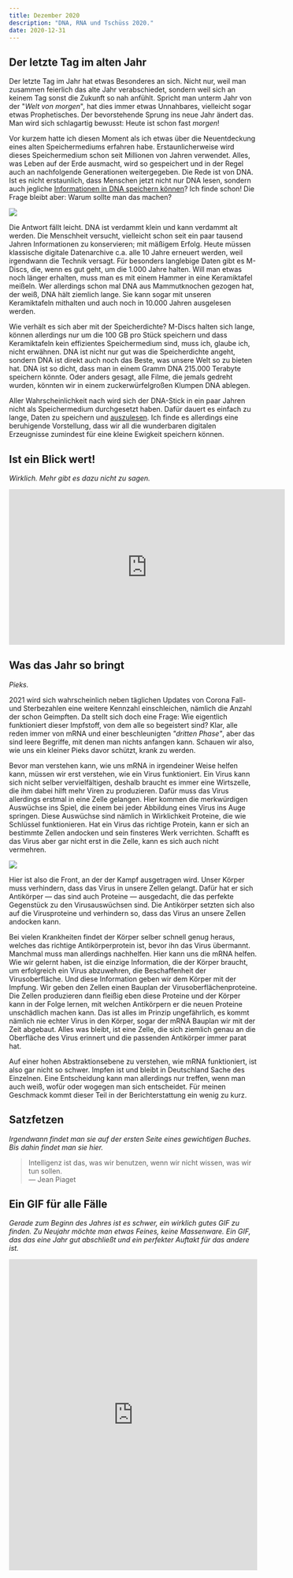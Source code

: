 ```yaml
---
title: Dezember 2020
description: "DNA, RNA und Tschüss 2020."
date: 2020-12-31
---
```


## Der letzte Tag im alten Jahr

Der letzte Tag im Jahr hat etwas Besonderes an sich. Nicht nur, weil man zusammen feierlich das alte Jahr verabschiedet, sondern weil sich an keinem Tag sonst die Zukunft so nah anfühlt. Spricht man unterm Jahr von der "_Welt von morgen_", hat dies immer etwas Unnahbares, vielleicht sogar etwas Prophetisches. Der bevorstehende Sprung ins neue Jahr ändert das. Man wird sich schlagartig bewusst: Heute ist schon fast _morgen_!

Vor kurzem hatte ich diesen Moment als ich etwas über die Neuentdeckung eines alten Speichermediums erfahren habe. Erstaunlicherweise wird dieses Speichermedium schon seit Millionen von Jahren verwendet. Alles, was Leben auf der Erde ausmacht, wird so gespeichert und in der Regel auch an nachfolgende Generationen weitergegeben. Die Rede ist von DNA. Ist es nicht erstaunlich, dass Menschen jetzt nicht nur DNA lesen, sondern auch jegliche [Informationen in DNA speichern können](https://www.twistbioscience.com/products/storage)? Ich finde schon! Die Frage bleibt aber: Warum sollte man das machen?

![](./dna.gif)

Die Antwort fällt leicht. DNA ist verdammt klein und kann verdammt alt werden. Die Menschheit versucht, vielleicht schon seit ein paar tausend Jahren Informationen zu konservieren; mit mäßigem Erfolg. Heute müssen klassische digitale Datenarchive c.a. alle 10 Jahre erneuert werden, weil irgendwann die Technik versagt. Für besonders langlebige Daten gibt es M-Discs, die, wenn es gut geht, um die 1.000 Jahre halten. Will man etwas noch länger erhalten, muss man es mit einem Hammer in eine Keramiktafel meißeln. Wer allerdings schon mal DNA aus Mammutknochen gezogen hat, der weiß, DNA hält ziemlich lange. Sie kann sogar mit unseren Keramiktafeln mithalten und auch noch in 10.000 Jahren ausgelesen werden.

Wie verhält es sich aber mit der Speicherdichte? M-Discs halten sich lange, können allerdings nur um die 100 GB pro Stück speichern und dass Keramiktafeln kein effizientes Speichermedium sind, muss ich, glaube ich, nicht erwähnen. DNA ist nicht nur gut was die Speicherdichte angeht, sondern DNA ist direkt auch noch das Beste, was unsere Welt so zu bieten hat. DNA ist so dicht, dass man in einem Gramm DNA 215.000 Terabyte speichern könnte. Oder anders gesagt, alle Filme, die jemals gedreht wurden, könnten wir in einem zuckerwürfelgroßen Klumpen DNA ablegen.

Aller Wahrscheinlichkeit nach wird sich der DNA-Stick in ein paar Jahren nicht als Speichermedium durchgesetzt haben. Dafür dauert es einfach zu lange, Daten zu speichern und [auszulesen](https://en.wikipedia.org/wiki/DNA_sequencer#Comparison). Ich finde es allerdings eine beruhigende Vorstellung, dass wir all die wunderbaren digitalen Erzeugnisse zumindest für eine kleine Ewigkeit speichern können.

## Ist ein Blick wert!

_Wirklich. Mehr gibt es dazu nicht zu sagen._

<iframe width="560" height="315" src="https://www.youtube.com/embed/lG4VkPoG3ko" frameborder="0" allow="accelerometer; autoplay; clipboard-write; encrypted-media; gyroscope; picture-in-picture" allowfullscreen></iframe>

## Was das Jahr so bringt

_Pieks._

2021 wird sich wahrscheinlich neben täglichen Updates von Corona Fall- und Sterbezahlen eine weitere Kennzahl einschleichen, nämlich die Anzahl der schon Geimpften. Da stellt sich doch eine Frage: Wie eigentlich funktioniert dieser Impfstoff, von dem alle so begeistert sind? Klar, alle reden immer von mRNA und einer beschleunigten _"dritten Phase"_, aber das sind leere Begriffe, mit denen man nichts anfangen kann. Schauen wir also, wie uns ein kleiner Pieks davor schützt, krank zu werden.

Bevor man verstehen kann, wie uns mRNA in irgendeiner Weise helfen kann, müssen wir erst verstehen, wie ein Virus funktioniert. Ein Virus kann sich nicht selber vervielfältigen, deshalb braucht es immer eine Wirtszelle, die ihm dabei hilft mehr Viren zu produzieren. Dafür muss das Virus allerdings erstmal in eine Zelle gelangen. Hier kommen die merkwürdigen Auswüchse ins Spiel, die einem bei jeder Abbildung eines Virus ins Auge springen. Diese Auswüchse sind nämlich in Wirklichkeit Proteine, die wie Schlüssel funktionieren. Hat ein Virus das richtige Protein, kann er sich an bestimmte Zellen andocken und sein finsteres Werk verrichten. Schafft es das Virus aber gar nicht erst in die Zelle, kann es sich auch nicht vermehren.

![](./virus.png)

Hier ist also die Front, an der der Kampf ausgetragen wird. Unser Körper muss verhindern, dass das Virus in unsere Zellen gelangt. Dafür hat er sich Antikörper — das sind auch Proteine — ausgedacht, die das perfekte Gegenstück zu den Virusauswüchsen sind. Die Antikörper setzten sich also auf die Virusproteine und verhindern so, dass das Virus an unsere Zellen andocken kann.

Bei vielen Krankheiten findet der Körper selber schnell genug heraus, welches das richtige Antikörperprotein ist, bevor ihn das Virus übermannt. Manchmal muss man allerdings nachhelfen. Hier kann uns die mRNA helfen. Wie wir gelernt haben, ist die einzige Information, die der Körper braucht, um erfolgreich ein Virus abzuwehren, die Beschaffenheit der Virusoberfläche. Und diese Information geben wir dem Körper mit der Impfung. Wir geben den Zellen einen Bauplan der Virusoberflächenproteine. Die Zellen produzieren dann fleißig eben diese Proteine und der Körper kann in der Folge lernen, mit welchen Antikörpern er die neuen Proteine unschädlich machen kann. Das ist alles im Prinzip ungefährlich, es kommt nämlich nie echter Virus in den Körper, sogar der mRNA Bauplan wir mit der Zeit abgebaut. Alles was bleibt, ist eine Zelle, die sich ziemlich genau an die Oberfläche des Virus erinnert und die passenden Antikörper immer parat hat.

Auf einer hohen Abstraktionsebene zu verstehen, wie mRNA funktioniert, ist also gar nicht so schwer. Impfen ist und bleibt in Deutschland Sache des Einzelnen. Eine Entscheidung kann man allerdings nur treffen, wenn man auch weiß, wofür oder wogegen man sich entscheidet. Für meinen Geschmack kommt dieser Teil in der Berichterstattung ein wenig zu kurz.

## Satzfetzen

_Irgendwann findet man sie auf der ersten Seite eines gewichtigen Buches. Bis dahin findet man sie hier._

> Intelligenz ist das, was wir benutzen, wenn wir nicht wissen, was wir tun sollen.  
> — Jean Piaget

## Ein GIF für alle Fälle

_Gerade zum Beginn des Jahres ist es schwer, ein wirklich gutes GIF zu finden. Zu Neujahr möchte man etwas Feines, keine Massenware. Ein GIF, das das eine Jahr gut abschließt und ein perfekter Auftakt für das andere ist._

<div style="width:100%;height:0;padding-bottom:125%;position:relative;"><iframe src="https://giphy.com/embed/h8ZZof09PFO9A5NL8l" width="100%" height="100%" style="position:absolute" frameBorder="0" class="giphy-embed" allowFullScreen></iframe></div>
